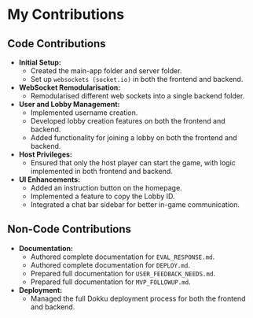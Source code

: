 # My Contributions

## Code Contributions
- **Initial Setup:**  
  - Created the main-app folder and server folder.
  - Set up `websockets (socket.io)` in both the frontend and backend.
- **WebSocket Remodularisation:**  
  - Remodularised different web sockets into a single backend folder.
- **User and Lobby Management:**  
  - Implemented username creation.
  - Developed lobby creation features on both the frontend and backend.
  - Added functionality for joining a lobby on both the frontend and backend.
- **Host Privileges:**  
  - Ensured that only the host player can start the game, with logic implemented in both frontend and backend.
- **UI Enhancements:**  
  - Added an instruction button on the homepage.
  - Implemented a feature to copy the Lobby ID.
  - Integrated a chat bar sidebar for better in-game communication.

## Non-Code Contributions
- **Documentation:**  
  - Authored complete documentation for `EVAL_RESPONSE.md`.
  - Authored complete documentation for `DEPLOY.md`.
  - Prepared full documentation for `USER_FEEDBACK_NEEDS.md`.
  - Prepared full documentation for `MVP_FOLLOWUP.md`.
- **Deployment:**  
  - Managed the full Dokku deployment process for both the frontend and backend.
